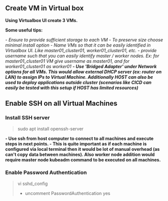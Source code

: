## Create VM in Virtual box

**Using Virtualbox UI create 3 VMs.**

**Some useful tips:**

*- Ensure to provide sufficient storage to each VM*
*- To preserve size choose minimal install option*
*- Name VMs so that it can be easily identified in Virtualbox UI. Like master01_cluster01, worker01_cluster01, etc.*
*- provide username such that you can easily identify master / worker nodes. Ex: for master01_cluster01 VM give username as master01, and for worker01_cluster01 as worker01*
***- Use 'Bridged Adapter' under Network options for all VMs. This would allow external DHCP server (ex: router on LAN) to assign IPs to Virtual Machine. Additionally HOST can also be used to deploy applications outside cluster (scenarios like CICD can easily be tested with this setup if HOST has limited resources)***


## Enable SSH on all Virtual Machines

### Install SSH server
> sudo apt install openssh-server

**-	Use ssh from host computer to connect to all machines and execute steps in next points.
	-	This is quite important as if each machine is configured via local terminal then it would be lot of manual overhead (as can't copy data between machines). Also worker node addition would require master node kubeadm command to be executed on all machines.**

### Enable Password Authentication
> vi sshd_config
>   -	uncomment PasswordAuthentication yes
